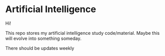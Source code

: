 # Artificial Intelligence

Hi!

This repo stores my artificial intelligence study code/material. Maybe this will evolve into something someday.

There should be updates weekly